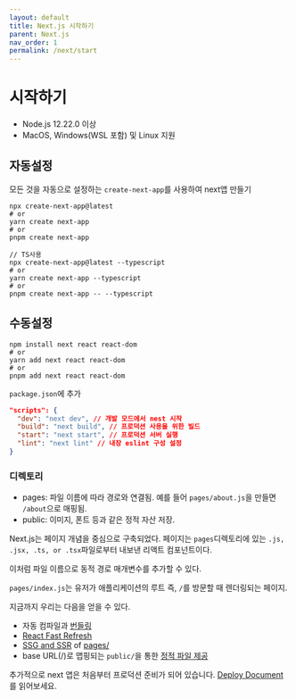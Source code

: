 ```yaml
---
layout: default
title: Next.js 시작하기
parent: Next.js
nav_order: 1
permalink: /next/start
---
```


# 시작하기
- Node.js 12.22.0 이상
- MacOS, Windows(WSL 포함) 및 Linux 지원

## 자동설정
모든 것을 자동으로 설정하는 `create-next-app`를 사용하여 next앱 만들기
```
npx create-next-app@latest
# or
yarn create next-app
# or
pnpm create next-app

// TS사용
npx create-next-app@latest --typescript
# or
yarn create next-app --typescript
# or
pnpm create next-app -- --typescript
```

## 수동설정
```
npm install next react react-dom
# or
yarn add next react react-dom
# or
pnpm add next react react-dom
```

`package.json`에 추가
``` json
"scripts": {
  "dev": "next dev", // 개발 모드에서 nest 시작
  "build": "next build", // 프로덕션 사용을 위한 빌드
  "start": "next start", // 프로덕션 서버 실행
  "lint": "next lint" // 내장 eslint 구성 설정
}
```

### 디렉토리
- pages: 파일 이름에 따라 경로와 연결됨. 예를 들어 `pages/about.js`을 만들면 `/about`으로 매핑됨.
- public: 이미지, 폰트 등과 같은 정적 자산 저장.

Next.js는 페이지 개념을 중심으로 구축되었다. 페이지는 `pages`디렉토리에 있는 `.js, .jsx, .ts, or .tsx`파일로부터 내보낸 리액트 컴포넌트이다.

이처럼 파일 이름으로 동적 경로 매개변수를 추가할 수 있다.

`pages/index.js`는 유저가 애플리케이션의 루트 즉, `/`를 방문할 때 렌더링되는 페이지.

지금까지 우리는 다음을 얻을 수 있다.
- 자동 컴파일과 [번들링](https://nextjs.org/docs/advanced-features/compiler)
- [React Fast Refresh](https://nextjs.org/blog/next-9-4#fast-refresh)
- [SSG and SSR](https://nextjs.org/docs/basic-features/data-fetching/overview) of [pages/](https://nextjs.org/docs/basic-features/pages)
- base URL(/)로 맵핑되는 `public/`을 통한 [정적 파일 제공](https://nextjs.org/docs/basic-features/static-file-serving)

추가적으로 next 앱은 처음부터 프로덕션 준비가 되어 있습니다. [Deploy Document](https://nextjs.org/docs/deployment)를 읽어보세요.